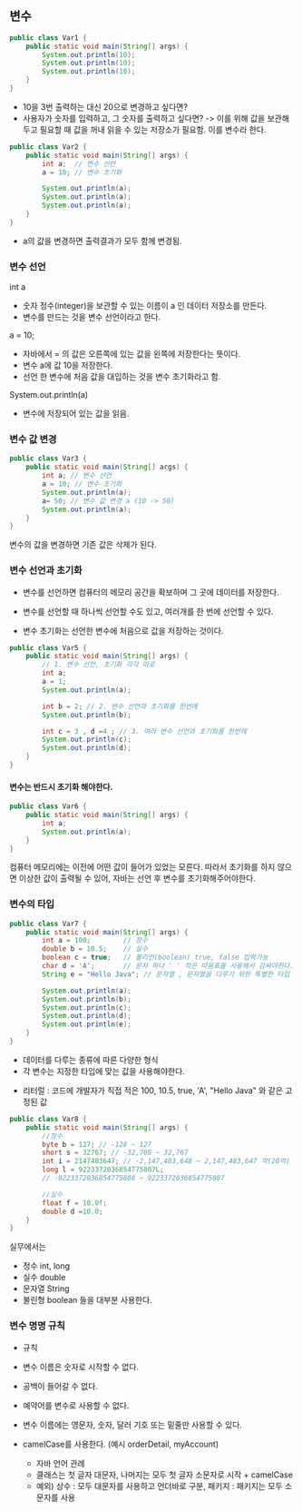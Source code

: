 ## 변수

```java
public class Var1 {
    public static void main(String[] args) {
        System.out.println(10);
        System.out.println(10);
        System.out.println(10);
    }
}
```
- 10을 3번 출력하는 대신 20으로 변경하고 싶다면?
- 사용자가 숫자를 입력하고, 그 숫자를 출력하고 싶다면?
-> 이를 위해 값을 보관해두고 필요할 때 값을 꺼내 읽을 수 있는 저장소가 필요함. 이를 변수라 한다.

```java
public class Var2 {
    public static void main(String[] args) {
        int a;  // 변수 선언
        a = 10; // 변수 초기화

        System.out.println(a);
        System.out.println(a);
        System.out.println(a);
    }
}
```
- a의 값을 변경하면 출력결과가 모두 함께 변경됨.

###  변수 선언
int a 
- 숫자 정수(integer)을 보관할 수 있는 이름이 a 인 데이터 저장소를 만든다.
- 변수를 만드는 것을 변수 선언이라고 한다.

a = 10;
- 자바에서 = 의 값은 오른쪽에 있는 값을 왼쪽에 저장한다는 뜻이다.
- 변수 a에 값 10을 저장한다.
- 선언 한 변수에 처음 값을 대입하는 것을 변수 초기화라고 함.

System.out.println(a) 
- 변수에 저장되어 있는 값을 읽음.

### 변수 값 변경

```java
public class Var3 {
    public static void main(String[] args) {
        int a; // 변수 선언
        a = 10; // 변수 초기화
        System.out.println(a);
        a= 50; // 변수 값 변경 a (10 -> 50)
        System.out.println(a);
    }
}
```
변수의 값을 변경하면 기존 값은 삭제가 된다.

### 변수 선언과 초기화
* 변수를 선언하면 컴퓨터의 메모리 공간을 확보하며 그 곳에 데이터를 저장한다.
- 변수를 선언할 때 하나씩 선언할 수도 있고, 여러개를 한 번에 선언할 수 있다.
* 변수 초기화는 선언한 변수에 처음으로 값을 저장하는 것이다.

```java
public class Var5 {
    public static void main(String[] args) {
        // 1. 변수 선언, 초기화 각각 따로
        int a;
        a = 1;
        System.out.println(a);

        int b = 2; // 2. 변수 선언과 초기화를 한번에
        System.out.println(b);

        int c = 3 , d =4 ; // 3. 여러 변수 선언과 초기화를 한번에
        System.out.println(c);
        System.out.println(d);
    }
}
```
#### 변수는 반드시 초기화 해야한다.

```java
public class Var6 {
    public static void main(String[] args) {
        int a;
        System.out.println(a);
    }
}
```
컴퓨터 메모리에는 이전에 어떤 값이 들어가 있었는 모른다.
따라서 초기화를 하지 않으면 이상한 값이 출력될 수 있어, 자바는 선언 후 변수를 초기화해주어야한다.

### 변수의 타입
```java
public class Var7 {
    public static void main(String[] args) {
        int a = 100;        // 정수
        double b = 10.5;    // 실수
        boolean c = true;   // 불리언(boolean) true, false 입력가능
        char d = 'A';       // 문자 하나 ' ' 작은 따옴표를 사용해서 감싸야한다.
        String e = "Hello Java"; // 문자열 , 문자열을 다루기 위한 특별한 타입

        System.out.println(a);
        System.out.println(b);
        System.out.println(c);
        System.out.println(d);
        System.out.println(e);
    }
}
```
- 데이터를 다루는 종류에 따른 다양한 형식
- 각 변수는 지정한 타입에 맞는 값을 사용해야한다.
* 리터럴 : 코드에 개발자가 직접 적은 100, 10.5, true, 'A', "Hello Java"  와 같은 고정된 값

```java
public class Var8 {
    public static void main(String[] args) {
        //정수
        byte b = 127; // -128 ~ 127
        short s = 32767; // -32,768 ~ 32,767
        int i = 2147483647; // -2,147,483,648 ~ 2,147,483,647 약(20억)
        long l = 9223372036854775807L;
        // -9223372036854775808 ~ 9223372036854775807

        //실수
        float f = 10.0f;
        double d =10.0;
    }
}
```
실무에서는 
- 정수 int, long
- 실수 double
- 문자열 String
- 불린형 boolean   들을 대부분 사용한다.

### 변수 명명 규칙
* 규칙
* 변수 이름은 숫자로 시작할 수 없다.
* 공백이 들어갈 수 없다.
* 예약어를 변수로 사용할 수 없다.
* 변수 이름에는 영문자, 숫자, 달러 기호 또는 밑줄만 사용할 수 있다.
* camelCase를 사용한다. (예시 orderDetail, myAccount)

  - 자바 언어 관례
  - 클래스는 첫 글자 대문자, 나머지는 모두 첫 글자 소문자로 시작 + camelCase
  - 예외) 상수 : 모두 대문자를 사용하고 언더바로 구분,  패키지 : 패키지는 모두 소문자를 사용
